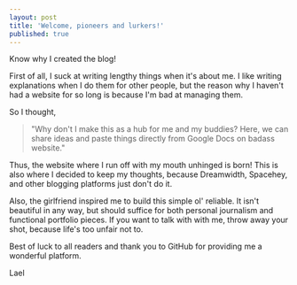 ```yaml
---
layout: post
title: 'Welcome, pioneers and lurkers!'
published: true
---
```

Know why I created the blog!

First of all, I suck at writing lengthy things when it's about me. I like writing explanations when I do them for other people, but the reason why I haven't had a website for so long is because I'm bad at managing them.

So I thought,

> "Why don't I make this as a hub for me and my buddies? Here, we can share ideas and paste things directly from Google Docs on badass website."

Thus, the website where I run off with my mouth unhinged is born! This is also where I decided to keep my thoughts, because Dreamwidth, Spacehey, and other blogging platforms just don't do it.

Also, the girlfriend inspired me to build this simple ol' reliable. It isn't beautiful in any way, but should suffice for both personal journalism and functional portfolio pieces. If you want to talk with with me, throw away your shot, because life's too unfair not to.

Best of luck to all readers and thank you to GitHub for providing me a wonderful platform.

Lael
